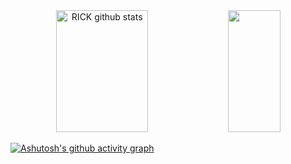 
<div align="center">  
  <img width="54%" height="195px" src="https://github-readme-stats.vercel.app/api?username=ricksilva34&show_icons=true&count_private=true&hide_border=true&title_color=00bfbf&icon_color=00bfbf&text_color=c9d1d9&bg_color=0d1117" alt="RICK github stats" /> 
  <img width="41%" height="195px" src="https://github-readme-stats.vercel.app/api/top-langs/?username=ricksilva34&layout=compact&hide_border=true&title_color=00bfbf&text_color=00bfbf&bg_color=0d1117" />
</div>

[![Ashutosh's github activity graph](https://github-readme-activity-graph.vercel.app/graph?username=ricksilva34&bg_color=000000&color=15e5a6&line=07e9a5&point=0a855c&area=true&hide_border=true)](https://github.com/ashutosh00710/github-readme-activity-graph)

<div align="center">  
